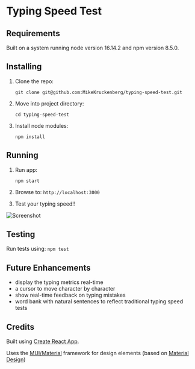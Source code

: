 # Typing Speed Test

## Requirements

Built on a system running node version 16.14.2 and npm version 8.5.0.

## Installing

1. Clone the repo:

   `git clone git@github.com:MikeKruckenberg/typing-speed-test.git`

1. Move into project directory:

   `cd typing-speed-test`

1. Install node modules:

   `npm install`

## Running

1. Run app:

   `npm start`

1. Browse to: `http://localhost:3000`

1. Test your typing speed!!

![Screenshot](https://user-images.githubusercontent.com/253295/179443068-3d474f2d-a7f1-49f5-8e82-36bddfac2e4d.png)

## Testing

Run tests using: `npm test`

## Future Enhancements

- display the typing metrics real-time
- a cursor to move character by character
- show real-time feedback on typing mistakes
- word bank with natural sentences to reflect traditional typing speed tests

## Credits

Built using [Create React App](https://github.com/facebook/create-react-app).

Uses the [MUI/Material](https://mui.com/) framework for design elements (based on [Material Design](https://material.io/))
